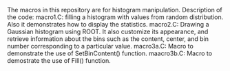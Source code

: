 The macros in this repository are for histogram manipulation.
Description of the code:
macro1.C: filling a histogram with values from random distribution. Also it demonstrates how to display the statistics.
macro2.C: Drawing a Gaussian histogram using ROOT. It also customize its appearance, and retrieve information about the bins such as the content, center, 
          and bin number corresponding to a particular value. 
macro3a.C: Macro to demonstrate the use of SetBinContent() function.
maacro3b.C: Macro to demostrate the use of Fill() function.
